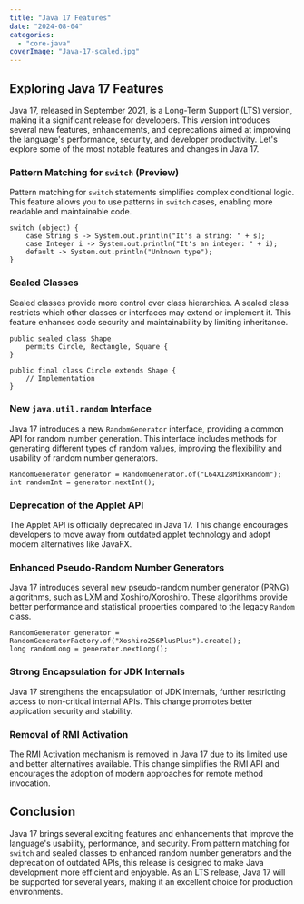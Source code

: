 ```yaml
---
title: "Java 17 Features"
date: "2024-08-04"
categories: 
  - "core-java"
coverImage: "Java-17-scaled.jpg"
---
```


## Exploring Java 17 Features

Java 17, released in September 2021, is a Long-Term Support (LTS) version, making it a significant release for developers. This version introduces several new features, enhancements, and deprecations aimed at improving the language's performance, security, and developer productivity. Let's explore some of the most notable features and changes in Java 17.

### **Pattern Matching for `switch` (Preview)**

Pattern matching for `switch` statements simplifies complex conditional logic. This feature allows you to use patterns in `switch` cases, enabling more readable and maintainable code.

```
switch (object) {
    case String s -> System.out.println("It's a string: " + s);
    case Integer i -> System.out.println("It's an integer: " + i);
    default -> System.out.println("Unknown type");
}
```

### **Sealed Classes**

Sealed classes provide more control over class hierarchies. A sealed class restricts which other classes or interfaces may extend or implement it. This feature enhances code security and maintainability by limiting inheritance.

```
public sealed class Shape
    permits Circle, Rectangle, Square {
}

public final class Circle extends Shape {
    // Implementation
}
```


### **New `java.util.random` Interface**

Java 17 introduces a new `RandomGenerator` interface, providing a common API for random number generation. This interface includes methods for generating different types of random values, improving the flexibility and usability of random number generators.

```
RandomGenerator generator = RandomGenerator.of("L64X128MixRandom");
int randomInt = generator.nextInt();

```

### **Deprecation of the Applet API**

The Applet API is officially deprecated in Java 17. This change encourages developers to move away from outdated applet technology and adopt modern alternatives like JavaFX.

### **Enhanced Pseudo-Random Number Generators**

Java 17 introduces several new pseudo-random number generator (PRNG) algorithms, such as LXM and Xoshiro/Xoroshiro. These algorithms provide better performance and statistical properties compared to the legacy `Random` class.

```
RandomGenerator generator = RandomGeneratorFactory.of("Xoshiro256PlusPlus").create();
long randomLong = generator.nextLong();
```

### **Strong Encapsulation for JDK Internals**

Java 17 strengthens the encapsulation of JDK internals, further restricting access to non-critical internal APIs. This change promotes better application security and stability.

### **Removal of RMI Activation**

The RMI Activation mechanism is removed in Java 17 due to its limited use and better alternatives available. This change simplifies the RMI API and encourages the adoption of modern approaches for remote method invocation.

## Conclusion

Java 17 brings several exciting features and enhancements that improve the language's usability, performance, and security. From pattern matching for `switch` and sealed classes to enhanced random number generators and the deprecation of outdated APIs, this release is designed to make Java development more efficient and enjoyable. As an LTS release, Java 17 will be supported for several years, making it an excellent choice for production environments.
